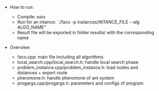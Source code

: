 * How to run:
  - Compile: `make`
  - Run for an intance: `./faco -p instances/INTANCE_FILE --alg ALGO_NAME"
  - Result file will be exported in folder results/ with the corresponding name

* Overview:
  - faco.cpp: main file including all algorithms
  - local_search.cpp/local_search.h: handle local search phase
  - problem_instance.cpp/problem_instance.h: load nodes and distances + export route
  - pheromone.h: handle pheromone of ant system
  - progargs.cpp/progargs.h: parameters and configs of program
